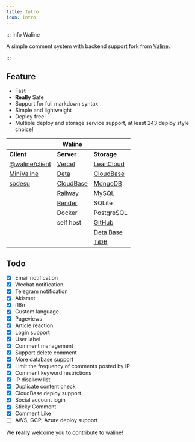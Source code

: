 ```yaml
---
title: Intro
icon: intro
---
```


::: info Waline

A simple comment system with backend support fork from [Valine](https://valine.js.org).

:::

<!-- more -->

## Feature

- Fast
- **Really** Safe
- Support for full markdown syntax
- Simple and lightweight
- Deploy free!
- Multiple deploy and storage service support, at least 243 deploy style choice!

|                                                 | Waline                              |                                                   |
| ----------------------------------------------- | ----------------------------------- | ------------------------------------------------- |
| **Client**                                      | **Server**                          | **Storage**                                       |
| [@waline/client](https://waline.js.org)         | [Vercel](https://vercel.com)        | [LeanCloud](https://leancloud.app)                |
| [MiniValine](https://minivaline.js.org/)        | [Deta](https://deta.space)             | [CloudBase](https://cloudbase.net)                |
| [sodesu](https://github.com/BeiyanYunyi/sodesu) | [CloudBase](https://cloudbase.net/) | [MongoDB](https://mongodb.com)                    |
|                                                 | [Railway](https://railway.app)      | MySQL                                             |
|                                                 | [Render](https://render.com)        | SQLite                                            |
|                                                 | Docker                              | PostgreSQL                                        |
|                                                 | self host                           | [GitHub](https://github.com)                      |
|                                                 |                                     | [Deta Base](https://deta.space/docs/en/reference/base/about) |
|                                                 |                                     | [TiDB](https://tidbcloud.com/)                    |

## Todo

- [x] Email notification
- [x] Wechat notification
- [x] Telegram notification
- [x] Akismet
- [x] i18n
- [x] Custom language
- [x] Pageviews
- [x] Article reaction
- [x] Login support
- [x] User label
- [x] Comment management
- [x] Support delete comment
- [x] More database support
- [x] Limit the frequency of comments posted by IP
- [x] Comment keyword restrictions
- [x] IP disallow list
- [x] Duplicate content check
- [x] CloudBase deploy support
- [x] Social account login
- [x] Sticky Comment
- [x] Comment Like
- [ ] AWS, GCP, Azure deploy support

We **really** welcome you to contribute to waline!
